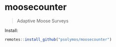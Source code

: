 # moosecounter

> Adaptive Moose Surveys

Install:

```R
remotes::install_github("psolymos/moosecounter")
```

